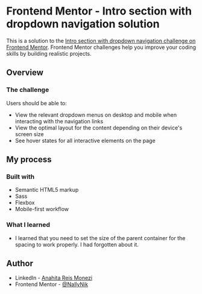 # Frontend Mentor - Intro section with dropdown navigation solution

This is a solution to the [Intro section with dropdown navigation challenge on Frontend Mentor](https://www.frontendmentor.io/challenges/intro-section-with-dropdown-navigation-ryaPetHE5). Frontend Mentor challenges help you improve your coding skills by building realistic projects. 

## Overview

### The challenge

Users should be able to:

- View the relevant dropdown menus on desktop and mobile when interacting with the navigation links
- View the optimal layout for the content depending on their device's screen size
- See hover states for all interactive elements on the page

## My process

### Built with

- Semantic HTML5 markup
- Sass
- Flexbox
- Mobile-first workflow

### What I learned
- I learned that you need to set the size of the parent container for the spacing to work properly. I had forgotten about it.

## Author

- LinkedIn - [Anahita Reis Monezi](https://www.linkedin.com/in/anahitareismonezi/)
- Frontend Mentor - [@NallyNik](https://www.frontendmentor.io/profile/nallynik)